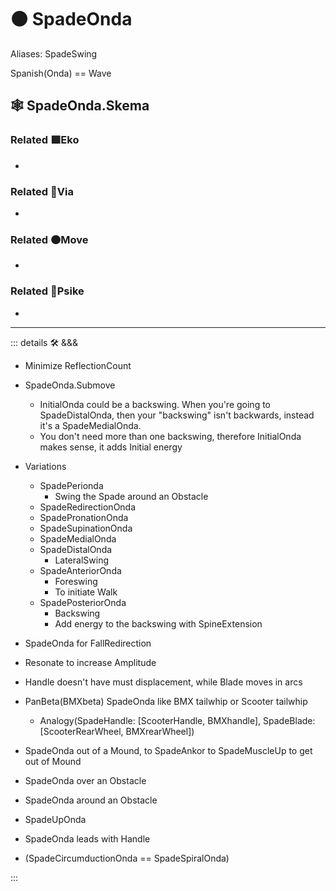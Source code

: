 # 🟠 <move>SpadeOnda</move>

Aliases: SpadeSwing

Spanish(Onda) == Wave

## 🕸 SpadeOnda.Skema

### Related 🟩<eko>Eko</eko>

-

### Related 🔻<via>Via</via>

-

### Related 🟠<move>Move</move>

-

### Related 💜<psike>Psike</psike>

-

---

<!-- =================================================== -->
<!-- =================================================== -->
<!-- =================================================== -->
<!-- =================================================== -->
<!-- =================================================== -->
::: details 🛠 <dev>&&&</dev>

- Minimize ReflectionCount
- SpadeOnda.Submove
    - InitialOnda could be a backswing. When you're going to SpadeDistalOnda, then your "backswing" isn't backwards, instead it's a SpadeMedialOnda.
    - You don't need more than one backswing, therefore InitialOnda makes sense, it adds Initial energy
- Variations
    - SpadePerionda
        - Swing the Spade around an Obstacle
    - SpadeRedirectionOnda
    - SpadePronationOnda
    - SpadeSupinationOnda
    - SpadeMedialOnda
    - SpadeDistalOnda
        - LateralSwing
    - SpadeAnteriorOnda
        - Foreswing
        - To initiate Walk
    - SpadePosteriorOnda
        - Backswing
        - Add energy to the backswing with SpineExtension

- SpadeOnda for FallRedirection
- Resonate to increase Amplitude
- Handle doesn't have must displacement, while Blade moves in arcs
- PanBeta(BMXbeta) SpadeOnda like BMX tailwhip or Scooter tailwhip
    - Analogy(SpadeHandle: [ScooterHandle, BMXhandle], SpadeBlade: [ScooterRearWheel, BMXrearWheel])
- SpadeOnda out of a Mound, to SpadeAnkor to SpadeMuscleUp to get out of Mound
- SpadeOnda over an Obstacle
- SpadeOnda around an Obstacle
- SpadeUpOnda
- SpadeOnda leads with Handle
- (SpadeCircumductionOnda == SpadeSpiralOnda)

:::
